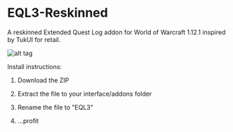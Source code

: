 # EQL3-Reskinned
A reskinned Extended Quest Log addon for World of Warcraft 1.12.1 inspired by TukUI for retail. 

![alt tag](http://i.imgur.com/Q7gfcnl.jpg)

Install instructions:  
1) Download the ZIP

2) Extract the file to your interface/addons  folder 

3) Rename the file to "EQL3"  

4) ...profit
